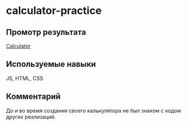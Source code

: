 # calculator-practice

## Промотр результата

[Calculator](https://vovasap.github.io/calculator-practice/)

## Используемые навыки

JS, HTML, CSS

## Комментарий

До и во время создания своего калькулятора не был знаком с кодом других реализаций.
